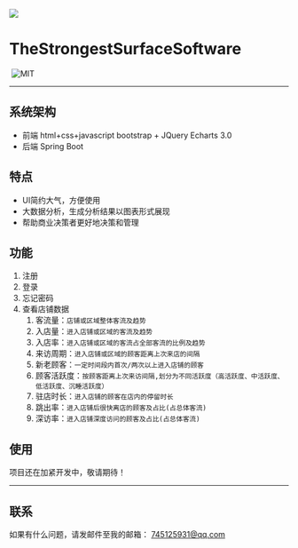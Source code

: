 ﻿![](https://raw.github.com/HuangZhenyang/TheStrongestSurfaceSoftware/master/docs/logo.png)

# TheStrongestSurfaceSoftware

<p align="left">
	<img alt="" src="https://img.shields.io/badge/JavaScript-ES6-green.svg" />
	<img alt="MIT" src="https://img.shields.io/npm/l/express.svg" />
</p>



***

## 系统架构
* 前端 html+css+javascript   bootstrap + JQuery  Echarts 3.0
* 后端 Spring Boot

## 特点
* UI简约大气，方便使用
* 大数据分析，生成分析结果以图表形式展现
* 帮助商业决策者更好地决策和管理


## 功能
1. 注册
2. 登录
3. 忘记密码
4. 查看店铺数据
	1. 客流量：`店铺或区域整体客流及趋势`
	2. 入店量：`进入店铺或区域的客流及趋势`
	3. 入店率：`进⼊店铺或区域的客流占全部客流的比例及趋势`
	4. 来访周期：`进⼊店铺或区域的顾客距离上次来店的间隔`
	5. 新老顾客：`一定时间段内首次/两次以上进⼊店铺的顾客`
	6. 顾客活跃度：`按顾客距离上次来访间隔,划分为不同活跃度（高活跃度、中活跃度、低活跃度、沉睡活跃度）`
	7. 驻店时长：`进⼊店铺的顾客在店内的停留时长`
	8. 跳出率：`进⼊店铺后很快离店的顾客及占比(占总体客流)`
	9. 深访率：`进⼊店铺深度访问的顾客及占⽐(占总体客流)`



## 使用
项目还在加紧开发中，敬请期待！

***

## 联系
如果有什么问题，请发邮件至我的邮箱： 745125931@qq.com